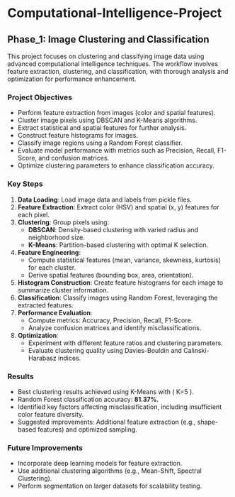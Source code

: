# Computational-Intelligence-Project


## Phase_1: Image Clustering and Classification

This project focuses on clustering and classifying image data using advanced computational intelligence techniques. The workflow involves feature extraction, clustering, and classification, with thorough analysis and optimization for performance enhancement.

### Project Objectives
- Perform feature extraction from images (color and spatial features).
- Cluster image pixels using DBSCAN and K-Means algorithms.
- Extract statistical and spatial features for further analysis.
- Construct feature histograms for images.
- Classify image regions using a Random Forest classifier.
- Evaluate model performance with metrics such as Precision, Recall, F1-Score, and confusion matrices.
- Optimize clustering parameters to enhance classification accuracy.

### Key Steps
1. **Data Loading**: Load image data and labels from pickle files.
2. **Feature Extraction**: Extract color (HSV) and spatial (x, y) features for each pixel.
3. **Clustering**: Group pixels using:
   - **DBSCAN**: Density-based clustering with varied radius and neighborhood size.
   - **K-Means**: Partition-based clustering with optimal K selection.
4. **Feature Engineering**:
   - Compute statistical features (mean, variance, skewness, kurtosis) for each cluster.
   - Derive spatial features (bounding box, area, orientation).
5. **Histogram Construction**: Create feature histograms for each image to summarize cluster information.
6. **Classification**: Classify images using Random Forest, leveraging the extracted features.
7. **Performance Evaluation**:
   - Compute metrics: Accuracy, Precision, Recall, F1-Score.
   - Analyze confusion matrices and identify misclassifications.
8. **Optimization**:
   - Experiment with different feature ratios and clustering parameters.
   - Evaluate clustering quality using Davies-Bouldin and Calinski-Harabasz indices.

### Results
- Best clustering results achieved using K-Means with \( K=5 \).
- Random Forest classification accuracy: **81.37%**.
- Identified key factors affecting misclassification, including insufficient color feature diversity.
- Suggested improvements: Additional feature extraction (e.g., shape-based features) and optimized sampling.


### Future Improvements
- Incorporate deep learning models for feature extraction.
- Use additional clustering algorithms (e.g., Mean-Shift, Spectral Clustering).
- Perform segmentation on larger datasets for scalability testing.
